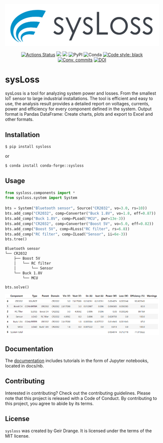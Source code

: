 
![](https://github.com/geddy11/sysloss/raw/main/docs/sysloss.svg)

<p align="center">
<a href="https://github.com/geddy11/sysloss/actions"><img alt="Actions Status" src="https://github.com/geddy11/sysloss/actions/workflows/ci-cd.yml/badge.svg"></a>
<a href="https://codecov.io/github/geddy11/sysloss"><img src="https://codecov.io/github/geddy11/sysloss/graph/badge.svg?token=9L1ZMN0UET"/></a>
<a href="https://app.codacy.com/gh/geddy11/sysloss/dashboard?utm_source=gh&utm_medium=referral&utm_content=&utm_campaign=Badge_grade"><img src="https://app.codacy.com/project/badge/Grade/37b586ca428240418f0364c15472134b"/></a>
<a><img alt="PyPI" src="https://img.shields.io/pypi/v/sysloss"></a>
<a><img alt="Conda" src="https://anaconda.org/conda-forge/sysloss/badges/version.svg"></a>
<a href="https://github.com/psf/black"><img alt="Code style: black" src="https://img.shields.io/badge/code%20style-black-000000.svg"></a>
<a href="https://www.conventionalcommits.org"><img alt="Conv. commits" src="https://img.shields.io/badge/Conventional%20Commits-1.0.0-%23FE5196?logo=conventionalcommits&logoColor=white"></a>
<a href="https://doi.org/10.5281/zenodo.11086060"><img src="https://zenodo.org/badge/DOI/10.5281/zenodo.11086060.svg" alt="DOI"></a>
</p>

# sysLoss
sysLoss is a tool for analyzing system power and losses. From the smallest IoT sensor to large industrial installations. The tool is efficient and easy to use, the analysis result provides a detailed report on voltages, currents, power and efficiency for every component defined in the system. Output format is Pandas DataFrame: Create charts, plots and export to Excel and other formats. 

## Installation
```bash
$ pip install sysloss
```
or
```bash
$ conda install conda-forge::sysloss
```

## Usage
```python
from sysloss.components import *
from sysloss.system import System

bts = System("Bluetooth sensor", Source("CR2032", vo=3.0, rs=10))
bts.add_comp("CR2032", comp=Converter("Buck 1.8V", vo=1.8, eff=0.87))
bts.add_comp("Buck 1.8V", comp=PLoad("MCU", pwr=13e-3))
bts.add_comp("CR2032", comp=Converter("Boost 5V", vo=5.0, eff=0.82))
bts.add_comp("Boost 5V", comp=RLoss("RC filter", rs=6.8))
bts.add_comp("RC filter", comp=ILoad("Sensor", ii=6e-3))
bts.tree()
```
```
Bluetooth sensor
└── CR2032
    ├── Boost 5V
    │   └── RC filter
    │       └── Sensor
    └── Buck 1.8V
        └── MCU
```
```python
bts.solve()
```
![result](https://github.com/geddy11/sysloss/raw/main/docs/bts.png)

## Documentation
The [documentation](https://sysloss.readthedocs.io/en/latest/Getting%20started.html) includes tutorials in the form of Jupyter notebooks, located in docs/nb.

## Contributing

Interested in contributing? Check out the contributing guidelines. Please note that this project is released with a Code of Conduct. By contributing to this project, you agree to abide by its terms.

## License

`sysloss` was created by Geir Drange. It is licensed under the terms of the MIT license.
